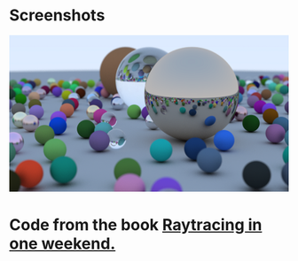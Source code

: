 # Screenshots

![Screenshot](./screenshots/20samples.png)

# Code from the book [Raytracing in one weekend.](https://www.amazon.com/Ray-Tracing-Weekend-Minibooks-Book-ebook/dp/B01B5AODD8)
